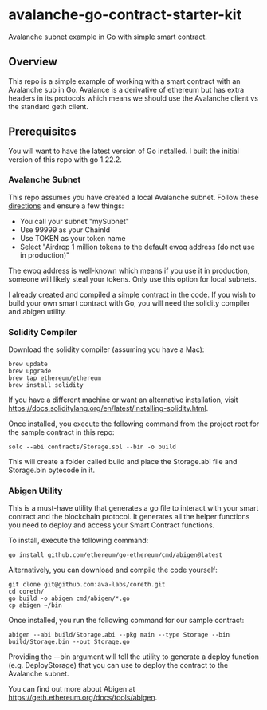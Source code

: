 # avalanche-go-contract-starter-kit
Avalanche subnet example in Go with simple smart contract.

## Overview
This repo is a simple example of working with a smart contract with an Avalanche sub in Go.  Avalance is a derivative of ethereum but has extra headers in its protocols which means we should use the Avalanche client vs the standard geth client.

## Prerequisites
You will want to have the latest version of Go installed.  I built the initial version of this repo with go 1.22.2.

### Avalanche Subnet
This repo assumes you have created a local Avalanche subnet.  Follow these [directions](https://docs.avax.network/build/subnet/hello-subnet) and ensure a few things:  
* You call your subnet "mySubnet"
* Use 99999 as your ChainId
* Use TOKEN as your token name
* Select "Airdrop 1 million tokens to the default ewoq address (do not use in production)"

The ewoq address is well-known which means if you use it in production, someone will likely steal your tokens.  Only use this option for local subnets.

I already created and compiled a simple contract in the code.  If you wish to build your own smart contract with Go, you will need the solidity compiler and abigen utility.
### Solidity Compiler
Download the solidity compiler (assuming you have a Mac):
```
brew update
brew upgrade
brew tap ethereum/ethereum
brew install solidity
```
If you have a different machine or want an alternative installation, visit https://docs.soliditylang.org/en/latest/installing-solidity.html.

Once installed, you execute the following command from the project root for the sample contract in this repo:
```
solc --abi contracts/Storage.sol --bin -o build
```
This will create a folder called build and place the Storage.abi file and Storage.bin bytecode in it.

### Abigen Utility
This is a must-have utility that generates a go file to interact with your smart contract and the blockchain protocol.  It generates all the helper functions you need to deploy and access your Smart Contract functions.

To install, execute the following command:
```
go install github.com/ethereum/go-ethereum/cmd/abigen@latest
```

Alternatively, you can download and compile the code yourself:
```
git clone git@github.com:ava-labs/coreth.git
cd coreth/
go build -o abigen cmd/abigen/*.go
cp abigen ~/bin
```
Once installed, you run the following command for our sample contract:
```
abigen --abi build/Storage.abi --pkg main --type Storage --bin build/Storage.bin --out Storage.go
```
Providing the --bin argument will tell the utility to generate a deploy function (e.g. DeployStorage) that you can use to deploy the contract to the Avalanche subnet.

You can find out more about Abigen at https://geth.ethereum.org/docs/tools/abigen.